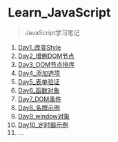 # Learn_JavaScript

> JavaScript学习笔记

1. [Day1_改变Style](MD/Day1_改变Style.md)
2. [Day2_增删DOM节点](MD/Day2_增删DOM节点.md)
3. [Day3_DOM节点排序](MD/Day3_DOM节点排序.md)
4. [Day4_添加选项](MD/Day4_添加选项.md)
5. [Day5_表单验证](MD/Day5_表单验证.md)
6. [Day6_函数对象](MD/Day6_函数对象.md)
7. [Day7_DOM事件](MD/Day7_DOM事件.md)
8. [Day8_名牌示例](MD/Day8_名牌示例.md)
9. [Day9_window对象](MD/Day9_Window对象.md)
10. [Day10_定时器示例](MD/Day10_定时器示例.md)
11.  ...